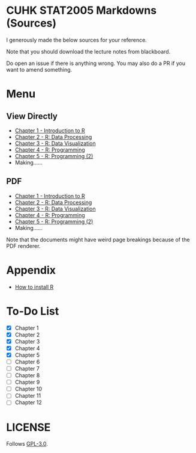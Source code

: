 # CUHK STAT2005 Markdowns (Sources)

I generously made the below sources for your reference.  

Note that you should download the lecture notes from blackboard.

Do open an issue if there is anything wrong. You may also do a PR if you want to amend something.

# Menu

## View Directly
 - [Chapter 1 - Introduction to R](./Ch1/Ch1_MD.md)
 - [Chapter 2 - R: Data Processing](./Ch2/Ch2_MD.md)
 - [Chapter 3 - R: Data Visualization](./Ch3/Ch3_MD.md)
 - [Chapter 4 - R: Programming](./Ch4/Ch4_MD.md)
 - [Chapter 5 - R: Programming (2)](./Ch5/Ch5_MD.md)
 - Making......

## PDF
 - [Chapter 1 - Introduction to R](./Ch1/Ch1_MD.pdf)
 - [Chapter 2 - R: Data Processing](./Ch2/Ch2_MD.pdf)
 - [Chapter 3 - R: Data Visualization](./Ch3/Ch3_MD.pdf)
 - [Chapter 4 - R: Programming](./Ch4/Ch4_MD.pdf)
 - [Chapter 5 - R: Programming (2)](./Ch5/Ch5_MD.pdf)
 - Making......

Note that the documents might have weird page breakings because of the PDF renderer.

# Appendix

 - [How to install R](./R_Installation/Binary.md)  


# To-Do List

 - [x] Chapter 1
 - [x] Chapter 2
 - [x] Chapter 3
 - [x] Chapter 4
 - [x] Chapter 5
 - [ ] Chapter 6
 - [ ] Chapter 7
 - [ ] Chapter 8
 - [ ] Chapter 9
 - [ ] Chapter 10
 - [ ] Chapter 11
 - [ ] Chapter 12

# LICENSE
Follows [GPL-3.0](./LICENSE).